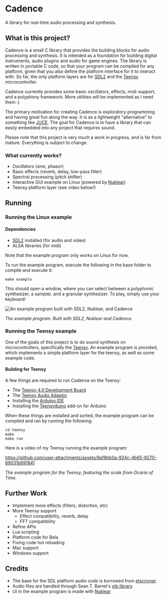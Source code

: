 # Cadence
A library for real-time audio processing and synthesis.


## What is this project?
Cadence is a small C library that provides the building blocks for audio processing and synthesis. It is intended as a foundation for building digital instruments, audio plugins and audio for game engines. The library is written in portable C code, so that your program can be compiled for any platform, given that you also define the platform interface for it to interact with. So far, the only platform layers are for [SDL2](https://www.libsdl.org/) and the [Teensy](https://www.pjrc.com/store/teensy40.html) microcontroller. 

Cadence currently provides some basic oscillators, effects, midi-support, and a polyphony framework. More utilities will be implemented as I need them :)

The primary motivation for creating Cadence is exploratory programming and having great fun along the way. It is as a lightweight "alternative" to something like [JUCE](https://juce.com/). The goal for Cadence is to have a library that can easily embedded into any project that requires sound.

Please note that this project is very much a work in progress, and is far from mature. Everything is subject to change.

### What currently works?

- Oscillators (sine, phasor)
- Basic effects (reverb, delay, low-pass fitler)
- Spectral processing (pitch shifter)
- Interactive GUI example on Linux (powered by [Nuklear](https://github.com/Immediate-Mode-UI/Nuklear))
- Teensy platform layer (see video below!)

## Running
### Running the Linux example
#### Dependencies
 - [SDL2](https://www.libsdl.org/) installed (for audio and video)
 - ALSA libraries (for midi)

Note that the example program only works on Linux for now.

To run the example program, execute the following in the base folder to compile and execute it:

    make example

This should open a window, where you can select between a polyphonic synthesizer, a sampler, and a granular synthesizer. 
To play, simply use your keyboard!

![An example program built with SDL2, Nuklear, and Cadence](https://github.com/user-attachments/assets/36b352b8-e910-4b14-a2e5-ab5f9f8670c5)

*The example program. Built with SDL2, Nuklear and Cadence.*


### Running the Teensy example
One of the goals of this project is to do sound synthesis on microcontrollers, specifically the [Teensy](https://www.pjrc.com/store/teensy40.html).
An example program is provided, which implements a simple platform layer for the teensy, as well as some example code.

#### Building for Teensy
A few things are required to run Cadence on the Teensy:
 - The [Teensy 4.0 Development Board](https://www.pjrc.com/store/teensy40.html)
 - The [Teensy Audio Adaptor](https://www.pjrc.com/store/teensy3_audio.html)
 - Installing the [Arduino IDE](https://www.arduino.cc/en/software)
 - Installing the [Teensyduino](https://www.pjrc.com/teensy/td_download.html) add-on for Arduino

When these things are installed and sorted, the example program can be compiled and ran by running the following:

    cd teensy
    make
    make run


Here is a video of my Teensy running the example program:


https://github.com/user-attachments/assets/8af8bb0a-924c-4b65-9270-89031b691841

*The example program for the Teensy, featuring the scale from Ocaria of Time.*

## Further Work
 - Implement more effects (filters, distortion, etc)
 - More Teensy support
   - Effect compatibility, reverb, delay
   - FFT compatibility
 - Refine APIs
 - Lua scripting
 - Platform code for Bela
 - Fixing code hot reloading
 - Mac support
 - Windows support

## Credits
 - The base for the SDL platform audio code is borrowed from [etscrivner](https://github.com/etscrivner/sdl_audio_circular_buffer)
 - Audio files are handled through Sean T. Barret's [stb library](https://github.com/nothings/stb)
 - UI in the example program is made with [Nuklear](https://github.com/Immediate-Mode-UI/Nuklear)
